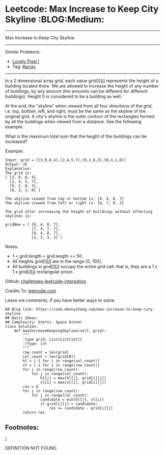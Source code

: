 # Leetcode: Max Increase to Keep City Skyline     :BLOG:Medium:


---

Max Increase to Keep City Skyline  

---

Similar Problems:  
-   [Lonely Pixel I](https://code.dennyzhang.com/lonely-pixel-i)
-   Tag: [#array](https://code.dennyzhang.com/tag/array)

---

In a 2 dimensional array grid, each value grid[i][j] represents the height of a building located there. We are allowed to increase the height of any number of buildings, by any amount (the amounts can be different for different buildings). Height 0 is considered to be a building as well.  

At the end, the "skyline" when viewed from all four directions of the grid, i.e. top, bottom, left, and right, must be the same as the skyline of the original grid. A city's skyline is the outer contour of the rectangles formed by all the buildings when viewed from a distance. See the following example.  

What is the maximum total sum that the height of the buildings can be increased?  

Example:  

    Input: grid = [[3,0,8,4],[2,4,5,7],[9,2,6,3],[0,3,1,0]]
    Output: 35
    Explanation: 
    The grid is:
    [ [3, 0, 8, 4], 
      [2, 4, 5, 7],
      [9, 2, 6, 3],
      [0, 3, 1, 0] ]
    
    The skyline viewed from top or bottom is: [9, 4, 8, 7]
    The skyline viewed from left or right is: [8, 7, 9, 3]
    
    The grid after increasing the height of buildings without affecting skylines is:
    
    gridNew = [ [8, 4, 8, 7],
                [7, 4, 7, 7],
                [9, 4, 8, 7],
                [3, 3, 3, 3] ]

Notes:  

-   1 < grid.length = grid.length <= 50.
-   All heights grid[i][j] are in the range [0, 100].
-   All buildings in grid[i][j] occupy the entire grid cell: that is, they are a 1 x 1 x grid[i][j] rectangular prism.

Github: [challenges-leetcode-interesting](https://github.com/DennyZhang/challenges-leetcode-interesting/tree/master/max-increase-to-keep-city-skyline)  

Credits To: [leetcode.com](https://leetcode.com/problems/max-increase-to-keep-city-skyline/description/)  

Leave me comments, if you have better ways to solve.  

    ## Blog link: https://code.dennyzhang.com/max-increase-to-keep-city-skyline
    ## Basic Ideas:
    ## Complexity: O(m*n), Space O(n+m)
    class Solution:
        def maxIncreaseKeepingSkyline(self, grid):
            """
            :type grid: List[List[int]]
            :rtype: int
            """
            row_count = len(grid)
            col_count = len(grid[0])
            hl = [-1 for i in range(col_count)]
            vl = [-1 for i in range(row_count)]
            for i in range(row_count):
                for j in range(col_count):
                    hl[j] = max(hl[j], grid[i][j])
                    vl[i] = max(vl[i], grid[i][j])
            res = 0
            for i in range(row_count):
                for j in range(col_count):
                    candidate = min(hl[j], vl[i])
                    if grid[i][j] < candidate:
                        res += candidate - grid[i][j]
            return res

<div id="footnotes">
<h2 class="footnotes">Footnotes: </h2>
<div id="text-footnotes">

<div class="footdef"><sup><a id="fn.1" name="fn.1" class="footnum" href="#fnr.1">1</a></sup> <p>DEFINITION NOT FOUND.</p></div>


</div>
</div>